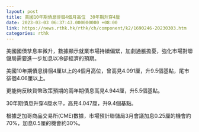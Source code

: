 ```yaml
---
layout: post
title: 美國10年期債息徘徊4個月高位　30年期升穿4厘
date: 2023-03-03 06:37:43.000000000 +08:00
link: https://news.rthk.hk/rthk/ch/component/k2/1690246-20230303.htm
categories: rthk
---
```


美國國債孳息率微升，數據顯示就業市場持續偏緊，加劇通脹擔憂，強化市場對聯儲局需要進一步加息以冷卻經濟的預期。

美國10年期債息徘徊4厘以上的4個月高位，曾高見4.091厘，升9.5個基點，尾市徘徊4.06厘以上。

更能夠反映貨幣政策預期的兩年期債息高見4.944厘，升5.5個基點。

30年期債息升穿4厘水平，高見4.047厘，升9.4個基點。

根據芝加哥商品交易所(CME)數據，市場預計聯儲局3月會議加息0.25厘的機會約70%，加息0.5厘的機會約30%。
